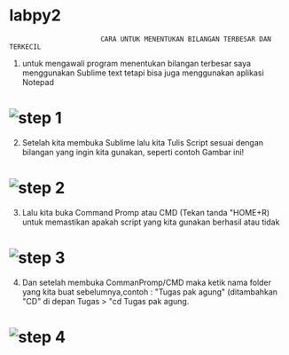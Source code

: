 # labpy2
                           CARA UNTUK MENENTUKAN BILANGAN TERBESAR DAN TERKECIL

1. untuk mengawali program menentukan bilangan terbesar saya menggunakan Sublime text tetapi bisa juga menggunakan aplikasi Notepad

# ![step 1](https://user-images.githubusercontent.com/47550007/52615812-1361ee00-2ec9-11e9-886a-1c0bcc08a381.png)

2. Setelah kita membuka Sublime lalu kita Tulis Script sesuai dengan bilangan yang ingin kita gunakan, seperti contoh Gambar ini!

# ![step 2](https://user-images.githubusercontent.com/47550007/52616311-bd8e4580-2eca-11e9-88fc-293362dc56cf.png)

3. Lalu kita buka Command Promp atau CMD (Tekan tanda "HOME+R) untuk memastikan apakah script yang kita gunakan berhasil atau tidak

# ![step 3](https://user-images.githubusercontent.com/47550007/52616629-bfa4d400-2ecb-11e9-9fbf-174403f6eacf.png)

4. Dan setelah membuka CommanPromp/CMD maka ketik nama folder yang kita buat sebelumnya,contoh : "Tugas pak agung" (ditambahkan           		"CD" di depan Tugas > "cd Tugas pak agung.

# ![step 4](https://user-images.githubusercontent.com/47550007/52617295-ea902780-2ecd-11e9-969c-bea3de6d70c9.png)
 
  
